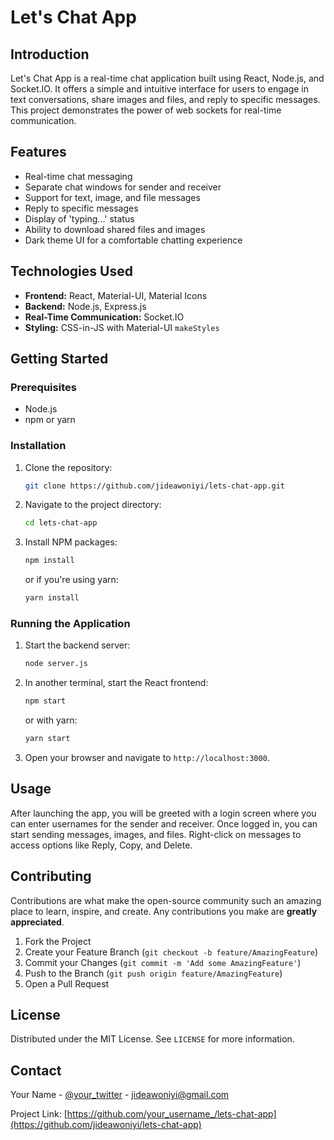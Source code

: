 # Let's Chat App
## Introduction
Let's Chat App is a real-time chat application built using React, Node.js, and Socket.IO. It offers a simple and intuitive interface for users to engage in text conversations, share images and files, and reply to specific messages. This project demonstrates the power of web sockets for real-time communication.

## Features
- Real-time chat messaging
- Separate chat windows for sender and receiver
- Support for text, image, and file messages
- Reply to specific messages
- Display of 'typing...' status
- Ability to download shared files and images
- Dark theme UI for a comfortable chatting experience

## Technologies Used
- **Frontend:** React, Material-UI, Material Icons
- **Backend:** Node.js, Express.js
- **Real-Time Communication:** Socket.IO
- **Styling:** CSS-in-JS with Material-UI `makeStyles`

## Getting Started

### Prerequisites
- Node.js
- npm or yarn

### Installation
1. Clone the repository:
   ```sh
   git clone https://github.com/jideawoniyi/lets-chat-app.git
   ```
2. Navigate to the project directory:
   ```sh
   cd lets-chat-app
   ```
3. Install NPM packages:
   ```sh
   npm install
   ```
   or if you're using yarn:
   ```sh
   yarn install
   ```

### Running the Application
1. Start the backend server:
   ```sh
   node server.js
   ```
2. In another terminal, start the React frontend:
   ```sh
   npm start
   ```
   or with yarn:
   ```sh
   yarn start
   ```
3. Open your browser and navigate to `http://localhost:3000`.

## Usage
After launching the app, you will be greeted with a login screen where you can enter usernames for the sender and receiver. Once logged in, you can start sending messages, images, and files. Right-click on messages to access options like Reply, Copy, and Delete.

## Contributing
Contributions are what make the open-source community such an amazing place to learn, inspire, and create. Any contributions you make are **greatly appreciated**.

1. Fork the Project
2. Create your Feature Branch (`git checkout -b feature/AmazingFeature`)
3. Commit your Changes (`git commit -m 'Add some AmazingFeature'`)
4. Push to the Branch (`git push origin feature/AmazingFeature`)
5. Open a Pull Request

## License
Distributed under the MIT License. See `LICENSE` for more information.

## Contact
Your Name - [@your_twitter](https://twitter.com/jideawoniyi) - jideawoniyi@gmail.com

Project Link: [https://github.com/your_username_/lets-chat-app](https://github.com/jideawoniyi/lets-chat-app)
